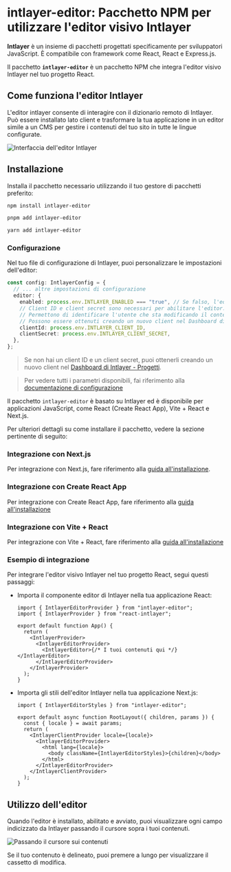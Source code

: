 # intlayer-editor: Pacchetto NPM per utilizzare l'editor visivo Intlayer

**Intlayer** è un insieme di pacchetti progettati specificamente per sviluppatori JavaScript. È compatibile con framework come React, React e Express.js.

Il pacchetto **`intlayer-editor`** è un pacchetto NPM che integra l'editor visivo Intlayer nel tuo progetto React.

## Come funziona l'editor Intlayer

L'editor intlayer consente di interagire con il dizionario remoto di Intlayer. Può essere installato lato client e trasformare la tua applicazione in un editor simile a un CMS per gestire i contenuti del tuo sito in tutte le lingue configurate.

![Interfaccia dell'editor Intlayer](https://github.com/aymericzip/intlayer/blob/main/docs/it/intlayer_editor_ui.png)

## Installazione

Installa il pacchetto necessario utilizzando il tuo gestore di pacchetti preferito:

```bash packageManager="npm"
npm install intlayer-editor
```

```bash packageManager="pnpm"
pnpm add intlayer-editor
```

```bash packageManager="yarn"
yarn add intlayer-editor
```

### Configurazione

Nel tuo file di configurazione di Intlayer, puoi personalizzare le impostazioni dell'editor:

```typescript
const config: IntlayerConfig = {
  // ... altre impostazioni di configurazione
  editor: {
    enabled: process.env.INTLAYER_ENABLED === "true", // Se falso, l'editor è inattivo e non può essere accesso.
    // Client ID e client secret sono necessari per abilitare l'editor.
    // Permettono di identificare l'utente che sta modificando il contenuto.
    // Possono essere ottenuti creando un nuovo client nel Dashboard di Intlayer - Progetti (https://intlayer.org/dashboard/projects).
    clientId: process.env.INTLAYER_CLIENT_ID,
    clientSecret: process.env.INTLAYER_CLIENT_SECRET,
  },
};
```

> Se non hai un client ID e un client secret, puoi ottenerli creando un nuovo client nel [Dashboard di Intlayer - Progetti](https://intlayer.org/dashboard/projects).

> Per vedere tutti i parametri disponibili, fai riferimento alla [documentazione di configurazione](https://github.com/aymericzip/intlayer/blob/main/docs/it/configuration.md)

Il pacchetto `intlayer-editor` è basato su Intlayer ed è disponibile per applicazioni JavaScript, come React (Create React App), Vite + React e Next.js.

Per ulteriori dettagli su come installare il pacchetto, vedere la sezione pertinente di seguito:

### Integrazione con Next.js

Per integrazione con Next.js, fare riferimento alla [guida all'installazione](https://github.com/aymericzip/intlayer/blob/main/docs/it/intlayer_with_nextjs_15.md).

### Integrazione con Create React App

Per integrazione con Create React App, fare riferimento alla [guida all'installazione](https://github.com/aymericzip/intlayer/blob/main/docs/it/intlayer_with_create_react_app.md)

### Integrazione con Vite + React

Per integrazione con Vite + React, fare riferimento alla [guida all'installazione](https://github.com/aymericzip/intlayer/blob/main/docs/it/intlayer_with_vite+react.md)

### Esempio di integrazione

Per integrare l'editor visivo Intlayer nel tuo progetto React, segui questi passaggi:

- Importa il componente editor di Intlayer nella tua applicazione React:

  ```tsx fileName="src/App.jsx"
  import { IntlayerEditorProvider } from "intlayer-editor";
  import { IntlayerProvider } from "react-intlayer";

  export default function App() {
    return (
      <IntlayerProvider>
        <IntlayerEditorProvider>
          <IntlayerEditor>{/* I tuoi contenuti qui */}</IntlayerEditor>
        </IntlayerEditorProvider>
      </IntlayerProvider>
    );
  }
  ```

- Importa gli stili dell'editor Intlayer nella tua applicazione Next.js:

  ```tsx fileName="src/app/[locale]/layout.jsx"
  import { IntlayerEditorStyles } from "intlayer-editor";

  export default async function RootLayout({ children, params }) {
    const { locale } = await params;
    return (
      <IntlayerClientProvider locale={locale}>
        <IntlayerEditorProvider>
          <html lang={locale}>
            <body className={IntlayerEditorStyles}>{children}</body>
          </html>
        </IntlayerEditorProvider>
      </IntlayerClientProvider>
    );
  }
  ```

## Utilizzo dell'editor

Quando l'editor è installato, abilitato e avviato, puoi visualizzare ogni campo indicizzato da Intlayer passando il cursore sopra i tuoi contenuti.

![Passando il cursore sui contenuti](https://github.com/aymericzip/intlayer/blob/main/docs/it/intlayer_editor_hover_content.png)

Se il tuo contenuto è delineato, puoi premere a lungo per visualizzare il cassetto di modifica.
